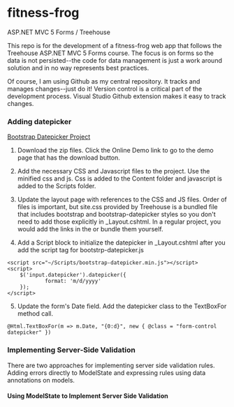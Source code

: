 # fitness-frog
ASP.NET MVC 5 Forms / Treehouse

This repo is for the development of a fitness-frog web app that follows the Treehouse ASP.NET MVC 5 Forms course. The focus is on forms so the data is not persisted--the code for data management is just a work around solution and in no way represents best practices.

Of course, I am using Github as my central repository. It tracks and manages changes--just do it! Version control is a critical part of the development process. Visual Studio Github extension makes it easy to track changes.


### Adding datepicker

[Bootstrap Datepicker Project](https://bootstrap-datepicker.readthedocs.io/en/latest/)

1. Download the zip files. Click the Online Demo link to go to the demo page that has the download button.  

2. Add the necessary CSS and Javascript files to the project. Use the minified css and js. Css is added to the Content folder and javascript is added to the Scripts folder.

3. Update the layout page with references to the CSS and JS files. Order of files is important, but site.css provided by Treehouse is a bundled file that includes bootstrap and bootstrap-datepicker styles so you don't need to add those explicitly in _Layout.cshtml. In a regular project, you would add the links in the <head> or bundle them yourself.

4. Add a Script block to initialize the datepicker in _Layout.cshtml after you add the script tag for bootstrp-datepicker.js

```
<script src="~/Scripts/bootstrap-datepicker.min.js"></script>
<script>
	$('input.datepicker').datepicker({
			format: 'm/d/yyyy'
	});
</script>
```

5. Update the form's Date field. Add the datepicker class to the TextBoxFor method call.

```
@Html.TextBoxFor(m => m.Date, "{0:d}", new { @class = "form-control datepicker" })
```

### Implementing Server-Side Validation

There are two approaches for implementing server side validation rules. Adding errors directly to ModelState and expressing rules using data annotations on models.

#### Using ModelState to Implement Server Side Validation
